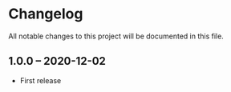 <!--
  - SPDX-FileCopyrightText: 2016 Nextcloud GmbH and Nextcloud contributors
  - SPDX-FileCopyrightText: 2015 Olivier Paroz <dev-lognormalizer@interfasys.ch>
  - SPDX-License-Identifier: CC0-1.0
-->
# Changelog
All notable changes to this project will be documented in this file.

## 1.0.0 – 2020-12-02
* First release
